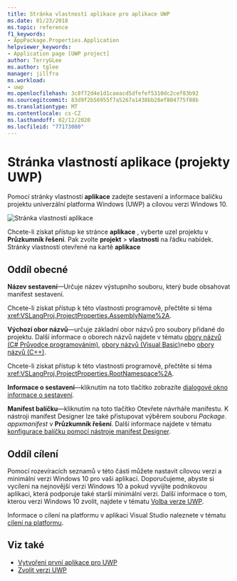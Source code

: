 ```yaml
---
title: Stránka vlastností aplikace pro aplikace UWP
ms.date: 01/23/2018
ms.topic: reference
f1_keywords:
- AppPackage.Properties.Application
helpviewer_keywords:
- Application page [UWP project]
author: TerryGLee
ms.author: tglee
manager: jillfra
ms.workload:
- uwp
ms.openlocfilehash: 3c8f72d4e1d1caeacd5dfefef5310dc2cef83b92
ms.sourcegitcommit: 83d9f2b56955f7a5267a1438bb28ef804775f88b
ms.translationtype: MT
ms.contentlocale: cs-CZ
ms.lasthandoff: 02/12/2020
ms.locfileid: "77173080"
---
```

# <a name="application-property-page-uwp-projects"></a>Stránka vlastností aplikace (projekty UWP)

Pomocí stránky vlastností **aplikace** zadejte sestavení a informace balíčku projektu univerzální platforma Windows (UWP) a cílovou verzi Windows 10.

![Stránka vlastností aplikace](media/application-page-uwp.png)

Chcete-li získat přístup ke stránce **aplikace** , vyberte uzel projektu v **Průzkumník řešení**. Pak zvolte **projekt** > **vlastnosti** na řádku nabídek. Stránky vlastností otevřené na kartě **aplikace**

## <a name="general-section"></a>Oddíl obecné

**Název sestavení**&mdash;Určuje název výstupního souboru, který bude obsahovat manifest sestavení.

Chcete-li získat přístup k této vlastnosti programově, přečtěte si téma <xref:VSLangProj.ProjectProperties.AssemblyName%2A>.

**Výchozí obor názvů**&mdash;určuje základní obor názvů pro soubory přidané do projektu. Další informace o oborech názvů najdete v tématu [obory názvů (C# Průvodce programováním)](/dotnet/csharp/programming-guide/namespaces/), [obory názvů (Visual Basic)](/dotnet/visual-basic/programming-guide/program-structure/namespaces)nebo [obory názvů (C++)](/cpp/cpp/namespaces-cpp).

Chcete-li získat přístup k této vlastnosti programově, přečtěte si téma <xref:VSLangProj.ProjectProperties.RootNamespace%2A>.

**Informace o sestavení**&mdash;kliknutím na toto tlačítko zobrazíte [dialogové okno informace o sestavení](../../ide/reference/assembly-information-dialog-box.md).

**Manifest balíčku**&mdash;kliknutím na toto tlačítko Otevřete návrháře manifestu. K nástroji manifest Designer lze také přistupovat výběrem souboru _Package. appxmanifest_ v **Průzkumník řešení**. Další informace najdete v tématu [konfigurace balíčku pomocí nástroje manifest Designer](/windows/msix/package/packaging-uwp-apps#configure-your-project).

## <a name="targeting-section"></a>Oddíl cílení

Pomocí rozevíracích seznamů v této části můžete nastavit cílovou verzi a minimální verzi Windows 10 pro vaši aplikaci. Doporučujeme, abyste si vycíleni na nejnovější verzi Windows 10 a pokud vyvíjíte podnikovou aplikaci, která podporuje také starší minimální verzi. Další informace o tom, kterou verzi Windows 10 zvolit, najdete v tématu [Volba verze UWP](/windows/uwp/updates-and-versions/choose-a-uwp-version).

Informace o cílení na platformu v aplikaci Visual Studio naleznete v tématu [cílení na platformu](/visualstudio/productinfo/vs2017-compatibility-vs#platform-targeting).

## <a name="see-also"></a>Viz také

- [Vytvoření první aplikace pro UWP](/windows/uwp/get-started/your-first-app)
- [Zvolit verzi UWP](/windows/uwp/updates-and-versions/choose-a-uwp-version)
